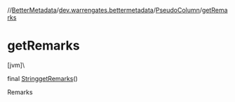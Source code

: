 //[BetterMetadata](../../../index.md)/[dev.warrengates.bettermetadata](../index.md)/[PseudoColumn](index.md)/[getRemarks](get-remarks.md)

# getRemarks

[jvm]\

final [String](https://docs.oracle.com/javase/8/docs/api/java/lang/String.html)[getRemarks](get-remarks.md)()

Remarks
